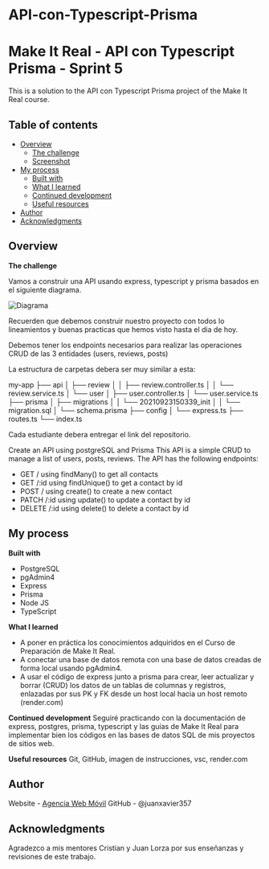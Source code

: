 # API-con-Typescript-Prisma

# Make It Real - API con Typescript Prisma - Sprint 5

This is a solution to the API con Typescript Prisma project of the Make It Real course.

## Table of contents
- [Overview](#overview)
  - [The challenge](#the-challenge)
  - [Screenshot](#screenshot)
- [My process](#my-process)
  - [Built with](#built-with)
  - [What I learned](#what-i-learned)
  - [Continued development](#continued-development)
  - [Useful resources](#useful-resources)
- [Author](#author)
- [Acknowledgments](#acknowledgments)

## Overview

**The challenge**

Vamos a construir una API usando express, typescript y prisma basados en el siguiente diagrama. 

![Diagrama]("https://s3.amazonaws.com/makeitreal/images/classroom-prod/16913cae1f82b2ad0024ff93f06506ef.png")

Recuerden que debemos construir nuestro proyecto con todos lo lineamientos y buenas practicas que hemos visto hasta el dia de hoy.

Debemos tener los endpoints necesarios para realizar las operaciones CRUD de las 3 entidades (users, reviews, posts)

La estructura de carpetas debera ser muy similar a esta:

my-app
├── api
│    ├── review
│    │    ├── review.controller.ts
│    │    └── review.service.ts
│    └── user
│         ├── user.controller.ts
│         └── user.service.ts
├── prisma
│    ├── migrations
│    │    └── 20210923150339_init
│    │         └── migration.sql
│    └── schema.prisma
├── config
│    └── express.ts
├── routes.ts
└── index.ts

Cada estudiante debera entregar el link del repositorio.

Create an API using postgreSQL and Prisma
This API is a simple CRUD to manage a list of users, posts, reviews. 
The API has the following endpoints:

- GET / using findMany() to get all contacts
- GET /:id using findUnique() to get a contact by id
- POST / using create() to create a new contact
- PATCH /:id using update() to update a contact by id
- DELETE /:id using delete() to delete a contact by id

## My process

**Built with**
* PostgreSQL
* pgAdmin4
* Express
* Prisma
* Node JS
* TypeScript

**What I learned**
* A poner en práctica los conocimientos adquiridos en el Curso de Preparación de Make It Real.
* A conectar una base de datos remota con una base de datos creadas de forma local usando pgAdmin4.
* A usar el código de express junto a prisma para crear, leer actualizar y borrar (CRUD) los datos 
  de un tablas de columnas y registros, enlazadas por sus PK y FK desde un host local hacia un host remoto (render.com)

**Continued development**
  Seguiré practicando con la documentación de express, postgres, prisma, typescript y las guías de Make It Real 
  para implementar bien los códigos en las bases de datos SQL de mis proyectos de sitios web.

**Useful resources**
  Git, GitHub, imagen de instrucciones, vsc, render.com

## Author
  Website - [Agencia Web Móvil](www.agenciawebmovil.com/)
  GitHub - @juanxavier357

## Acknowledgments
  Agradezco a mis mentores Cristian y Juan Lorza por sus enseñanzas y revisiones de este trabajo.
